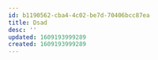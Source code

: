 ```yaml
---
id: b1190562-cba4-4c02-be7d-70406bcc87ea
title: Dsad
desc: ''
updated: 1609193999289
created: 1609193999289
---
```


